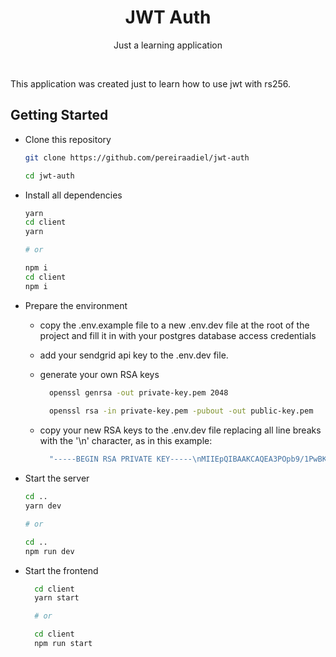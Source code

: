 <h1 align="center">JWT Auth</h1>
<p align="center">Just a learning application</p>

<br/>
<p>This application was created just to learn how to use jwt with rs256.</p>
<h2>Getting Started</h2>

- <p>Clone this repository</p>
  
  ```sh
  git clone https://github.com/pereiraadiel/jwt-auth

  cd jwt-auth
  ```
- <p>Install all dependencies</p>

  ```sh
  yarn
  cd client
  yarn

  # or

  npm i
  cd client
  npm i
  ```

- <p>Prepare the environment</p>
  
  - copy the .env.example file to a new .env.dev file at the root of the project and fill it in with your postgres database access credentials

  - add your sendgrid api key to the .env.dev file.

  - generate your own RSA keys

    ```sh
      openssl genrsa -out private-key.pem 2048 
      
      openssl rsa -in private-key.pem -pubout -out public-key.pem
    ```
  - copy your new RSA keys to the .env.dev file replacing all line breaks with the '\n' character, as in this example:
    
    ```c
      "-----BEGIN RSA PRIVATE KEY-----\nMIIEpQIBAAKCAQEA3POpb9/1PwBK9A3vBfXXTJuGhTMy8CreeFXEM19/WB6bLqhI\nXE7IzH40KNnfWnQn1twMshViJBN9eHAiYErnF5dJrzjWtIp9xrFhmquYvz/2RyeV\nflWXH/ZmfO1v15nF7tKjN3+WTM4rAY9wGsslGahvs6ET0rp2PG0PLJXXEvYNxHp1\nOpP21xrWepb3RXCxlCqARq//UNENgFyazpsx9Q/V15xvlmUT74mYOGMMEhy/Xw71\nSEMr/rOElXj2cGZ65fgeBl+vi7Fj/0Z7jk23Ka4iuaXxElys8cieok77KJrhwFoR\nae4cJgjY86SfYgipc5PwepOtu1S5k3NRtIEVAQIDAQABAoIBAQDDAkM/PFkF28pL\nkKiviAUX1gRqN3/zvMJRTtE1zklkis7H5TrITbin05NRosmg2ff3iIuj+X9++7y3\nubB9cF550cr03aOSANF1tkTA8EaGNXu13VfyArS5Pw3BoQYfMdciK8JmTzNmYmhO\nnjyBSV5bQPAliDsot+1284J7BVynm+Mq+cT+ZrzQ9O1LxW8jRAaQWHWaAEscNRB5\n+F5huHZzTqnxHzv5KyU4fM4h6YTEs9jGSbRZ+sMh2f7fcod6eNmV0eqdiMhsrf3h\nmAnen8VAdzNbc272Y7SkMqVZnIeiN7BmB/CiWNqCXN8DIREq4kp6IWg0xcO3qSxr\nZu7QqzRhAoGBAPMjKnEJ71MvRjMRPagVsZ00RLl1J0i4ddQTr79iXzbTTfS0je5I\nXb/ibBbHSw5ScNopS6mo1x5QG36Q67KAcURoexjOjXEusE+pfODxrihxprlxMooo\ntp8dPdE+wbN/DbFSwzZKswfJdYnN3pUQ1godDcRHzM9stJ5F2jdJ/xz1AoGBAOik\nCOSiCNpTNaJWXhpY/XwdaG2OUI/gJtZBHL21DbHXP2ZdZJwNh7q3AXy9BCtTPETV\nlkgcKgYRG7dERNz81ev9xzspqUTvAtssM9y0WzSJZW0Kxwo1qgGUdYQWOVVw6909\ntX0dnPm9OtkZ7f7dAP5nQ2BQ/OEZE9ni8mFmS1BdAoGBAKjkAJNM52XNLOJEU6Py\njdI5gJOjAYrON2r90dMLrkATP89/rCedNSIZUiPwg/6K3cFtdhWAJw3zb2XXnSH9\nfrCaMwfkUvQQDoEHpqtKtkN5zup56zV1WoXkdhBnm33n/8bxSpDoCryaAH+c9cRu\nUX/s9qcliOt9A2n987r8N64RAoGBAKaE85Cjou6TbOqcI5N8a0Sx0BPLMEMr0OC/\njpEDzZ+kUM82vlMtJCAz6i6dJSTV2Wfz8jP/ZN0e1dXiWeBMYdsftcHVWkHrSwIS\nq7SorDf4uM7KThoyu1OSLmOzfKp5v3qHNyctUTU5i6vmcYJiMtnmlEWW8ss0pg7p\n8VBiZjpJAoGAGx45CeXakGjzCmGCGzenMOj1WDHweOHlletdqgqQMmHrbVdUUCiK\nl/B2AhV7k67z9OB6C8KGlEks/Jp3Qo429JCcJS8wIKtUNoXp9oApdcuo2ks7pxda\no5N3LZFWr1C5HWRcmQf3UdLtK6zwul+m7Qni8+ZUi2TZ+3P6hld+rdw=\n-----END RSA PRIVATE KEY-----\n"
    ```
  
- <p>Start the server</p>

  ```sh
  cd ..
  yarn dev

  # or

  cd ..
  npm run dev
  ```
- <p>Start the frontend</p>

  ```sh
    cd client
    yarn start

    # or

    cd client
    npm run start
    ```
